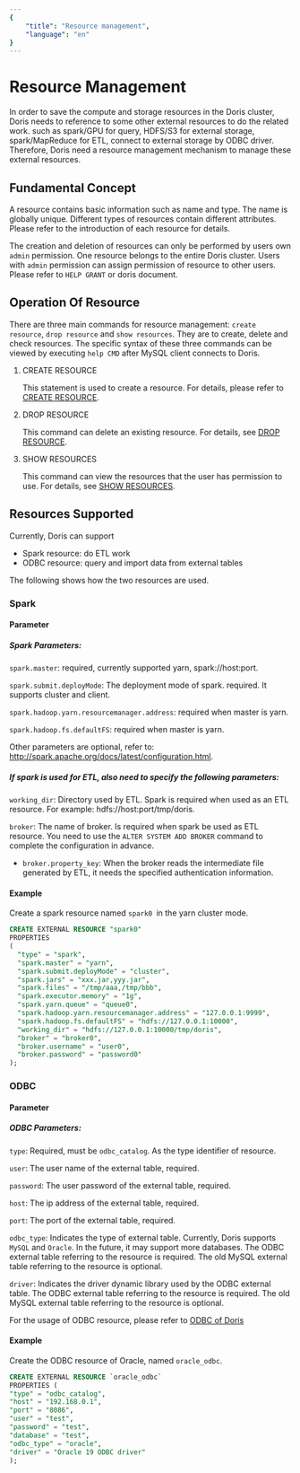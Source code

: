 ```yaml
---
{
    "title": "Resource management",
    "language": "en"
}
---
```


<!-- 
Licensed to the Apache Software Foundation (ASF) under one
or more contributor license agreements.  See the NOTICE file
distributed with this work for additional information
regarding copyright ownership.  The ASF licenses this file
to you under the Apache License, Version 2.0 (the
"License"); you may not use this file except in compliance
with the License.  You may obtain a copy of the License at

  http://www.apache.org/licenses/LICENSE-2.0

Unless required by applicable law or agreed to in writing,
software distributed under the License is distributed on an
"AS IS" BASIS, WITHOUT WARRANTIES OR CONDITIONS OF ANY
KIND, either express or implied.  See the License for the
specific language governing permissions and limitations
under the License.
-->

# Resource Management

In order to save the compute and storage resources in the Doris cluster, Doris needs to reference to some other external resources to do the related work. such as spark/GPU for query, HDFS/S3 for external storage, spark/MapReduce for ETL, connect to external storage by ODBC driver. Therefore, Doris need a resource management mechanism to manage these external resources.

## Fundamental Concept

A resource contains basic information such as name and type. The name is globally unique. Different types of resources contain different attributes. Please refer to the introduction of each resource for details.

The creation and deletion of resources can only be performed by users own `admin` permission. One resource belongs to the entire Doris cluster. Users with `admin` permission can assign permission of resource to other users. Please refer to `HELP GRANT` or doris document.


## Operation Of Resource

There are three main commands for resource management: `create resource`, `drop resource` and `show resources`. They are to create, delete and check resources. The specific syntax of these three commands can be viewed by executing `help CMD` after MySQL client connects to Doris.

1. CREATE RESOURCE

    This statement is used to create a resource. For details, please refer to [CREATE RESOURCE](../sql-manual/sql-reference-v2/Data-Definition-Statements/Create/CREATE-RESOURCE.html).

2. DROP RESOURCE

    This command can delete an existing resource. For details, see [DROP RESOURCE](../sql-manual/sql-reference-v2/Data-Definition-Statements/Drop/DROP-RESOURCE.html).

3. SHOW RESOURCES

    This command can view the resources that the user has permission to use. For details, see [SHOW RESOURCES](../sql-manual/sql-reference-v2/Show-Statements/SHOW-RESOURCES.html).

## Resources Supported

Currently, Doris can support

* Spark resource: do ETL work
* ODBC resource: query and import data from external tables

The following shows how the two resources are used.

### Spark

#### Parameter

##### Spark Parameters:

`spark.master`: required, currently supported yarn, spark://host:port.

`spark.submit.deployMode`: The deployment mode of spark. required. It supports cluster and client.

`spark.hadoop.yarn.resourcemanager.address`: required when master is yarn.

`spark.hadoop.fs.defaultFS`: required when master is yarn.

Other parameters are optional, refer to: http://spark.apache.org/docs/latest/configuration.html.

##### If spark is used for ETL, also need to specify the following parameters:

`working_dir`: Directory used by ETL. Spark is required when used as an ETL resource. For example: hdfs://host:port/tmp/doris.

`broker`: The name of broker. Is required when spark be used as ETL resource. You need to use the `ALTER SYSTEM ADD BROKER` command to complete the configuration in advance. 

  * `broker.property_key`: When the broker reads the intermediate file generated by ETL, it needs the specified authentication information.



#### Example

Create a spark resource named `spark0 `in the yarn cluster mode.


```sql
CREATE EXTERNAL RESOURCE "spark0"
PROPERTIES
(
  "type" = "spark",
  "spark.master" = "yarn",
  "spark.submit.deployMode" = "cluster",
  "spark.jars" = "xxx.jar,yyy.jar",
  "spark.files" = "/tmp/aaa,/tmp/bbb",
  "spark.executor.memory" = "1g",
  "spark.yarn.queue" = "queue0",
  "spark.hadoop.yarn.resourcemanager.address" = "127.0.0.1:9999",
  "spark.hadoop.fs.defaultFS" = "hdfs://127.0.0.1:10000",
  "working_dir" = "hdfs://127.0.0.1:10000/tmp/doris",
  "broker" = "broker0",
  "broker.username" = "user0",
  "broker.password" = "password0"
);
```

### ODBC

#### Parameter

##### ODBC Parameters:

`type`: Required, must be `odbc_catalog`. As the type identifier of resource.

`user`: The user name of the external table, required.

`password`: The user password of the external table, required.

`host`: The ip address of the external table, required.

`port`: The port of the external table, required.

`odbc_type`: Indicates the type of external table. Currently, Doris supports `MySQL` and `Oracle`. In the future, it may support more databases. The ODBC external table referring to the resource is required. The old MySQL external table referring to the resource is optional.

`driver`: Indicates the driver dynamic library used by the ODBC external table.
The ODBC external table referring to the resource is required. The old MySQL external table referring to the resource is optional.

For the usage of ODBC resource, please refer to [ODBC of Doris](../ecosystem/external-table/odbc-of-doris.html)


#### Example

Create the ODBC resource of Oracle, named `oracle_odbc`.

```sql
CREATE EXTERNAL RESOURCE `oracle_odbc`
PROPERTIES (
"type" = "odbc_catalog",
"host" = "192.168.0.1",
"port" = "8086",
"user" = "test",
"password" = "test",
"database" = "test",
"odbc_type" = "oracle",
"driver" = "Oracle 19 ODBC driver"
);
```
